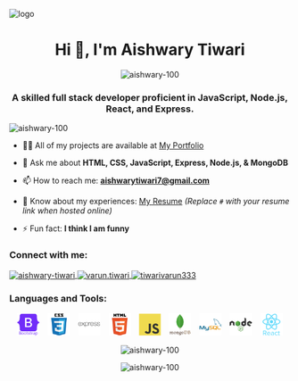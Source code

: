 ![logo](https://images-wixmp-ed30a86b8c4ca887773594c2.wixmp.com/f/c83c004e-1370-4756-88e5-4071de797088/dgdq8br-09cc7ad6-a021-47a5-b0e0-917b12b0f7a7.gif?token=eyJ0eXAiOiJKV1QiLCJhbGciOiJIUzI1NiJ9.eyJzdWIiOiJ1cm46YXBwOjdlMGQxODg5ODIyNjQzNzNhNWYwZDQxNWVhMGQyNmUwIiwiaXNzIjoidXJuOmFwcDo3ZTBkMTg4OTgyMjY0MzczYTVmMGQ0MTVlYTBkMjZlMCIsIm9iaiI6W1t7InBhdGgiOiJcL2ZcL2M4M2MwMDRlLTEzNzAtNDc1Ni04OGU1LTQwNzFkZTc5NzA4OFwvZGdkcThici0wOWNjN2FkNi1hMDIxLTQ3YTUtYjBlMC05MTdiMTJiMGY3YTcuZ2lmIn1dXSwiYXVkIjpbInVybjpzZXJ2aWNlOmZpbGUuZG93bmxvYWQiXX0.tqRMtE-b2QiI2nnefNxSDMJvZCcYqFmq2ccg_Xfzqb8)
<h1 align="center">Hi 👋, I'm Aishwary Tiwari</h1>

<div align="center">
  <img style="height: 200px; width: 200px;" src="https://cdn.dribbble.com/users/1162077/screenshots/3848914/programmer.gif" alt="aishwary-100" />
</div>

<h3 align="center">A skilled full stack developer proficient in JavaScript, Node.js, React, and Express.</h3>

<p align="left">
  <img src="https://komarev.com/ghpvc/?username=aishwary-100&label=Profile%20views&color=0e75b6&style=flat" alt="aishwary-100" />
</p>

- 👨‍💻 All of my projects are available at [My Portfolio](https://euphonious-sunflower-2c43e2.netlify.app/)

- 💬 Ask me about **HTML, CSS, JavaScript, Express, Node.js, & MongoDB**

- 📫 How to reach me: **aishwarytiwari7@gmail.com**

- 📄 Know about my experiences: [My Resume](https://drive.google.com/file/d/1MfBUX8z19wu7LD1IrkKooqZocRo70ofc/view?usp=sharing) *(Replace `#` with your resume link when hosted online)*

- ⚡ Fun fact: **I think I am funny**

<h3 align="left">Connect with me:</h3>
<p align="left">
  <a href="https://linkedin.com/in/aishwary-tiwari" target="blank">
    <img align="center" src="https://raw.githubusercontent.com/rahuldkjain/github-profile-readme-generator/master/src/images/icons/Social/linked-in-alt.svg" alt="aishwary-tiwari" height="30" width="40" />
  </a>
  <a href="https://fb.com/varun.tiwari" target="blank">
    <img align="center" src="https://raw.githubusercontent.com/rahuldkjain/github-profile-readme-generator/master/src/images/icons/Social/facebook.svg" alt="varun.tiwari" height="30" width="40" />
  </a>
  <a href="https://instagram.com/tiwarivarun333" target="blank">
    <img align="center" src="https://raw.githubusercontent.com/rahuldkjain/github-profile-readme-generator/master/src/images/icons/Social/instagram.svg" alt="tiwarivarun333" height="30" width="40" />
  </a>
</p>

<h3 align="left">Languages and Tools:</h3>
<p align="left" style="display: flex; justify-content: space-evenly;">
  <a href="https://getbootstrap.com" target="_blank" rel="noreferrer">
    <img src="https://raw.githubusercontent.com/devicons/devicon/master/icons/bootstrap/bootstrap-plain-wordmark.svg" alt="bootstrap" width="40" height="40"/>
  </a>
  <a href="https://www.w3schools.com/css/" target="_blank" rel="noreferrer">
    <img src="https://raw.githubusercontent.com/devicons/devicon/master/icons/css3/css3-original-wordmark.svg" alt="css3" width="40" height="40"/>
  </a>
  <a href="https://expressjs.com" target="_blank" rel="noreferrer">
    <img src="https://raw.githubusercontent.com/devicons/devicon/master/icons/express/express-original-wordmark.svg" alt="express" width="40" height="40"/>
  </a>
  <a href="https://www.w3.org/html/" target="_blank" rel="noreferrer">
    <img src="https://raw.githubusercontent.com/devicons/devicon/master/icons/html5/html5-original-wordmark.svg" alt="html5" width="40" height="40"/>
  </a>
  <a href="https://developer.mozilla.org/en-US/docs/Web/JavaScript" target="_blank" rel="noreferrer">
    <img src="https://raw.githubusercontent.com/devicons/devicon/master/icons/javascript/javascript-original.svg" alt="javascript" width="40" height="40"/>
  </a>
  <a href="https://www.mongodb.com/" target="_blank" rel="noreferrer">
    <img src="https://raw.githubusercontent.com/devicons/devicon/master/icons/mongodb/mongodb-original-wordmark.svg" alt="mongodb" width="40" height="40"/>
  </a>
  <a href="https://www.mysql.com/" target="_blank" rel="noreferrer">
    <img src="https://raw.githubusercontent.com/devicons/devicon/master/icons/mysql/mysql-original-wordmark.svg" alt="mysql" width="40" height="40"/>
  </a>
  <a href="https://nodejs.org" target="_blank" rel="noreferrer">
    <img src="https://raw.githubusercontent.com/devicons/devicon/master/icons/nodejs/nodejs-original-wordmark.svg" alt="nodejs" width="40" height="40"/>
  </a>
  <a href="https://reactjs.org/" target="_blank" rel="noreferrer">
    <img src="https://raw.githubusercontent.com/devicons/devicon/master/icons/react/react-original-wordmark.svg" alt="react" width="40" height="40"/>
  </a>
</p>

<p align="center">
  <img src="https://github-readme-stats.vercel.app/api/top-langs?username=aishwary-100&show_icons=true&locale=en&layout=compact" alt="aishwary-100" />
</p>

<p align="center">
  <img src="https://github-readme-streak-stats.herokuapp.com/?user=aishwary-100&" alt="aishwary-100" />
</p>

